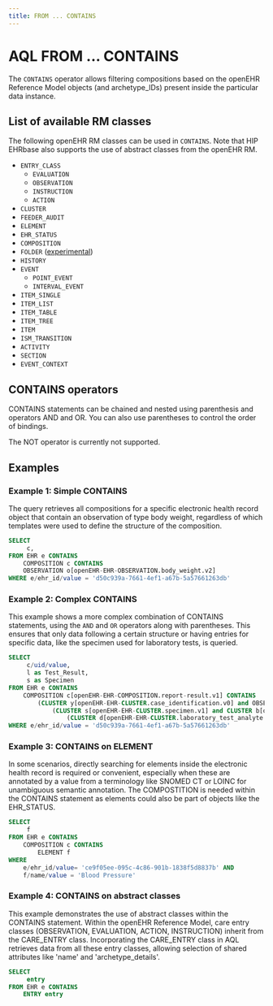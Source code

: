 ```yaml
---
title: FROM ... CONTAINS
---
```


# AQL FROM ... CONTAINS

The `CONTAINS` operator allows filtering compositions based on the openEHR Reference Model objects (and archetype_IDs) present inside the particular data instance.

## List of available RM classes

The following openEHR RM classes can be used in `CONTAINS`. Note that HIP EHRbase also supports the use of abstract classes from the openEHR RM.

- `ENTRY_CLASS`
  - `EVALUATION`
  - `OBSERVATION`
  - `INSTRUCTION`
  - `ACTION`
- `CLUSTER`
- `FEEDER_AUDIT`
- `ELEMENT`
- `EHR_STATUS`
- `COMPOSITION`
- `FOLDER` ([experimental](07-Configuration.md#experimental-features))
- `HISTORY`
- `EVENT`
  - `POINT_EVENT`
  - `INTERVAL_EVENT`
- `ITEM_SINGLE`
- `ITEM_LIST`
- `ITEM_TABLE`
- `ITEM_TREE`
- `ITEM`
- `ISM_TRANSITION`
- `ACTIVITY`
- `SECTION`
- `EVENT_CONTEXT`

## CONTAINS operators

CONTAINS statements can be chained and nested using parenthesis and operators AND and OR. You can also use parentheses to control the order of bindings. 

The NOT operator is currently not supported.

## Examples

### Example 1: Simple CONTAINS

The query retrieves all compositions for a specific electronic health record object that contain an observation of type body weight, regardless of which templates were used to define the structure of the composition.

```sql
SELECT
     c,
FROM EHR e CONTAINS
    COMPOSITION c CONTAINS
    OBSERVATION o[openEHR-EHR-OBSERVATION.body_weight.v2]
WHERE e/ehr_id/value = 'd50c939a-7661-4ef1-a67b-5a57661263db'
```

### Example 2: Complex CONTAINS

This example shows a more complex combination of CONTAINS statements, using the `AND` and `OR` operators along with parentheses. This ensures that only data following a certain structure or having entries for specific data, like the specimen used for laboratory tests, is queried.

```sql
SELECT
     c/uid/value,
     l as Test_Result,
     s as Specimen
FROM EHR e CONTAINS
    COMPOSITION c[openEHR-EHR-COMPOSITION.report-result.v1] CONTAINS
        (CLUSTER y[openEHR-EHR-CLUSTER.case_identification.v0] and OBSERVATION l[openEHR-EHR-OBSERVATION.laboratory_test_result.v1] CONTAINS
            (CLUSTER s[openEHR-EHR-CLUSTER.specimen.v1] and CLUSTER b[openEHR-EHR-CLUSTER.laboratory_test_panel.v0] CONTAINS
                (CLUSTER d[openEHR-EHR-CLUSTER.laboratory_test_analyte.v1])))
WHERE e/ehr_id/value = 'd50c939a-7661-4ef1-a67b-5a57661263db'
```

### Example 3: CONTAINS on ELEMENT

In some scenarios, directly searching for elements inside the electronic health record is required or convenient, especially when these are annotated by a value from a terminology like SNOMED CT or LOINC for unambiguous semantic annotation. The COMPOSTITION is needed within the CONTAINS statement as elements could also be part of objects like the EHR_STATUS. 

```sql
SELECT
     f
FROM EHR e CONTAINS
    COMPOSITION c CONTAINS
        ELEMENT f
WHERE
    e/ehr_id/value= 'ce9f05ee-095c-4c86-901b-1838f5d8837b' AND
    f/name/value = 'Blood Pressure'
```


### Example 4: CONTAINS on abstract classes

This example demonstrates the use of abstract classes within the CONTAINS statement. Within the openEHR Reference Model, care entry classes (OBSERVATION, EVALUATION, ACTION, INSTRUCTION) inherit from the CARE_ENTRY class. Incorporating the CARE_ENTRY class in AQL retrieves data from all these entry classes, allowing selection of shared attributes like 'name' and 'archetype_details'.

```sql
SELECT
     entry
FROM EHR e CONTAINS
    ENTRY entry
```
